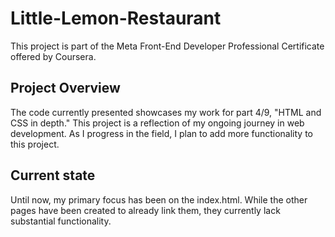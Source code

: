 # Little-Lemon-Restaurant
This project is part of the Meta Front-End Developer Professional Certificate offered by Coursera.

## Project Overview
The code currently presented showcases my work for part 4/9, "HTML and CSS in depth." This project is a reflection of my ongoing journey in web development. As I progress in the field, I plan to add more functionality to this project.

## Current state
Until now, my primary focus has been on the index.html. While the other pages have been created to already link them, they currently lack substantial functionality.